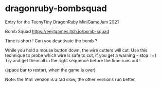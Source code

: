 # dragonruby-bombsquad
Entry for the TeenyTiny DragonRuby MiniGameJam 2021

Bomb Squad
https://eejitgames.itch.io/bomb-squad

Time is short ! Can you deactivate the bomb ?

While you hold a mouse button down, the wire cutters will cut.
Use this technique to probe which wire is safe to cut, if you get a warning - stop ! =)
Try and get them all in the right sequence before the time runs out !

(space bar to restart, when the game is over)

Note: the html version is a tad slow, the other versions run better


